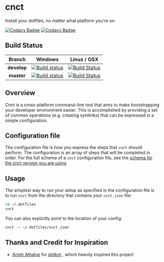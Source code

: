 # cnct

Install your dotfiles, no matter what platform you're on.

[![Codacy Badge](https://api.codacy.com/project/badge/Grade/b9d43bef8b8f4d5f8302d0720fb57c43)](https://www.codacy.com/app/brian.golden09/cnct?utm_source=github.com&amp;utm_medium=referral&amp;utm_content=bgold09/cnct&amp;utm_campaign=Badge_Grade)
[![Codacy Badge](https://api.codacy.com/project/badge/Coverage/b9d43bef8b8f4d5f8302d0720fb57c43)](https://www.codacy.com/app/brian.golden09/cnct?utm_source=github.com&utm_medium=referral&utm_content=bgold09/cnct&utm_campaign=Badge_Coverage)

## Build Status

|Branch        |Windows|Linux / OSX|
|:------------:|:-----:|:---------:|
|**develop**   | [![Build status](https://ci.appveyor.com/api/projects/status/p3t0ygdcw6fubf7k/branch/develop?svg=true)](https://ci.appveyor.com/project/bgold09/cnct/branch/develop) | [![Build Status](https://travis-ci.org/bgold09/cnct.svg?branch=develop)](https://travis-ci.org/bgold09/cnct) |
|**master**    | [![Build status](https://ci.appveyor.com/api/projects/status/p3t0ygdcw6fubf7k/branch/master?svg=true)](https://ci.appveyor.com/project/bgold09/cnct/branch/master)   | [![Build Status](https://travis-ci.org/bgold09/cnct.svg?branch=master)](https://travis-ci.org/bgold09/cnct)  |

## Overview

Cnct is a cross-platform command-line tool that aims to make bootstrapping your developer environment
easier. This is accomplished by providing a set of common operations (e.g. creating symlinks) that can
be expressed in a simple configuration.

## Configuration file

The configuration file is how you express the steps that `cnct` should perform. The configuration is an
array of steps that will be completed in order. For the full schema of a `cnct` configuration file, see
the [schema for the cnct version you are using](schema).

## Usage

The simplest way to run your setup as specified in the configuration file is to run `cnct` from the
directory that contains your `cnct.json` file:

```sh
cd ~/.dotfiles
cnct
```

You can also explicitly point to the location of your config:

```sh
cnct -c ~/.dotfiles/cnct.json
```

## Thanks and Credit for Inspiration

  * [Anish Athalye](https://github.com/anishathalye) for [dotbot](https://github.com/anishathalye/dotbot)
  , which heavily inspired this project
